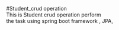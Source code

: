 #Student_crud operation <br>
This is  Student crud operation perform<br> the task using spring boot framework , JPA,
